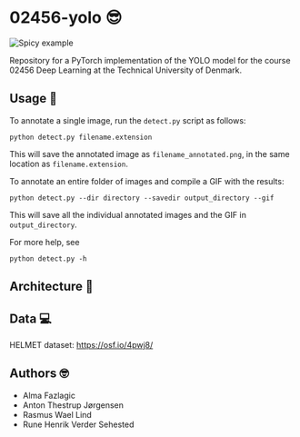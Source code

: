 # 02456-yolo 😎
![Spicy example](example.gif)

Repository for a PyTorch implementation of the YOLO model for the course 02456 Deep Learning at the Technical University of Denmark.

## Usage 🚀
To annotate a single image, run the `detect.py` script as follows:
```
python detect.py filename.extension
```
This will save the annotated image as `filename_annotated.png`, in the same location as `filename.extension`.

To annotate an entire folder of images and compile a GIF with the results:
```
python detect.py --dir directory --savedir output_directory --gif
```
This will save all the individual annotated images and the GIF in `output_directory`.

For more help, see
```
python detect.py -h
```

## Architecture 🧞


## Data 💻

HELMET dataset: https://osf.io/4pwj8/


## Authors 🤓

- Alma Fazlagic
- Anton Thestrup Jørgensen
- Rasmus Wael Lind
- Rune Henrik Verder Sehested
